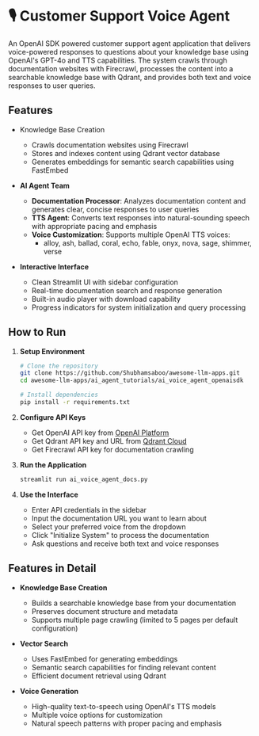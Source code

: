 # 🎙️ Customer Support Voice Agent

An OpenAI SDK powered customer support agent application that delivers voice-powered responses to questions about your knowledge base using OpenAI's GPT-4o and TTS capabilities. The system crawls through documentation websites with Firecrawl, processes the content into a searchable knowledge base with Qdrant, and provides both text and voice responses to user queries.

## Features

- Knowledge Base Creation

  - Crawls documentation websites using Firecrawl
  - Stores and indexes content using Qdrant vector database
  - Generates embeddings for semantic search capabilities using FastEmbed
- **AI Agent Team**
  - **Documentation Processor**: Analyzes documentation content and generates clear, concise responses to user queries
  - **TTS Agent**: Converts text responses into natural-sounding speech with appropriate pacing and emphasis
  - **Voice Customization**: Supports multiple OpenAI TTS voices:
    - alloy, ash, ballad, coral, echo, fable, onyx, nova, sage, shimmer, verse

- **Interactive Interface**
  - Clean Streamlit UI with sidebar configuration
  - Real-time documentation search and response generation
  - Built-in audio player with download capability
  - Progress indicators for system initialization and query processing

## How to Run

1. **Setup Environment**
   ```bash
   # Clone the repository
   git clone https://github.com/Shubhamsaboo/awesome-llm-apps.git
   cd awesome-llm-apps/ai_agent_tutorials/ai_voice_agent_openaisdk
   
   # Install dependencies
   pip install -r requirements.txt
   ```

2. **Configure API Keys**
   - Get OpenAI API key from [OpenAI Platform](https://platform.openai.com)
   - Get Qdrant API key and URL from [Qdrant Cloud](https://cloud.qdrant.io)
   - Get Firecrawl API key for documentation crawling

3. **Run the Application**
   ```bash
   streamlit run ai_voice_agent_docs.py
   ```

4. **Use the Interface**
   - Enter API credentials in the sidebar
   - Input the documentation URL you want to learn about
   - Select your preferred voice from the dropdown
   - Click "Initialize System" to process the documentation
   - Ask questions and receive both text and voice responses

## Features in Detail

- **Knowledge Base Creation**
  - Builds a searchable knowledge base from your documentation
  - Preserves document structure and metadata
  - Supports multiple page crawling (limited to 5 pages per default configuration)

- **Vector Search**
  - Uses FastEmbed for generating embeddings
  - Semantic search capabilities for finding relevant content
  - Efficient document retrieval using Qdrant

- **Voice Generation**
  - High-quality text-to-speech using OpenAI's TTS models
  - Multiple voice options for customization
  - Natural speech patterns with proper pacing and emphasis
